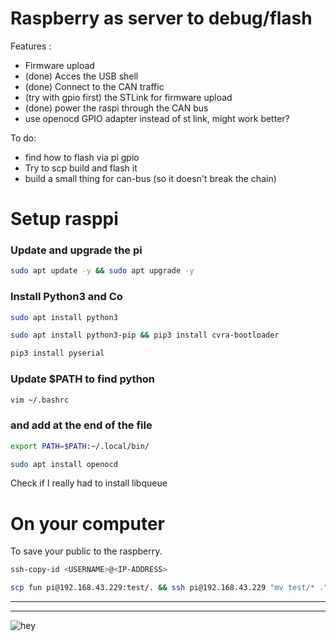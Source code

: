 # Raspberry as server to debug/flash

Features :
 * Firmware upload
 * (done) Acces the USB shell                                          
 * (done) Connect to the CAN traffic                                   
 * (try with gpio first) the STLink for firmware upload                               
 * (done) power the raspi through the CAN bus                          
 * use openocd GPIO adapter instead of st link, might work better?

 To do:
 * find how to flash via pi gpio
 * Try to scp build and flash it
 * build a small thing for can-bus (so it doesn't break the chain)


# Setup rasppi
### Update and upgrade the pi
```BASH
sudo apt update -y && sudo apt upgrade -y
```
### Install Python3 and Co
```BASH
sudo apt install python3
```
```BASH
sudo apt install python3-pip && pip3 install cvra-bootloader
```
```BASH
pip3 install pyserial
```
### Update $PATH to find python
```BASH
vim ~/.bashrc 
```
### and add at the end of the file
```BASH
export PATH=$PATH:~/.local/bin/
```
```BASH
sudo apt install openocd
```
Check if I really had to install libqueue

# On your computer 
To save your public to the raspberry.
```BASH
ssh-copy-id <USERNAME>@<IP-ADDRESS>
```
```BASH
scp fun pi@192.168.43.229:test/. && ssh pi@192.168.43.229 "mv test/* ."
```
___
___
![hey](https://i.imgflip.com/2uhb5u.jpg)
